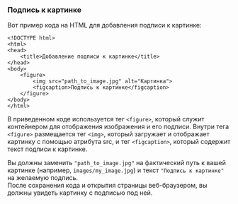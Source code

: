 ### Подпись к картинке
Вот пример кода на HTML для добавления подписи к картинке:  
```
<!DOCTYPE html>
<html>
<head>
    <title>Добавление подписи к картинке</title>
</head>
<body>
    <figure>
        <img src="path_to_image.jpg" alt="Картинка">
        <figcaption>Подпись к картинке</figcaption>
    </figure>
</body>
</html>
```
В приведенном коде используется тег `<figure>`, который служит контейнером для отображения изображения и его подписи. Внутри тега `<figure>` размещается тег `<img>`, который загружает и отображает картинку с помощью атрибута src, и тег `<figcaption>`, который содержит текст подписи к картинке.     

Вы должны заменить `"path_to_image.jpg"` на фактический путь к вашей картинке (например, `images/my_image.jpg`) и текст `"Подпись к картинке"` на желаемую подпись.    
После сохранения кода и открытия страницы веб-браузером, вы должны увидеть картинку с подписью под ней.     

